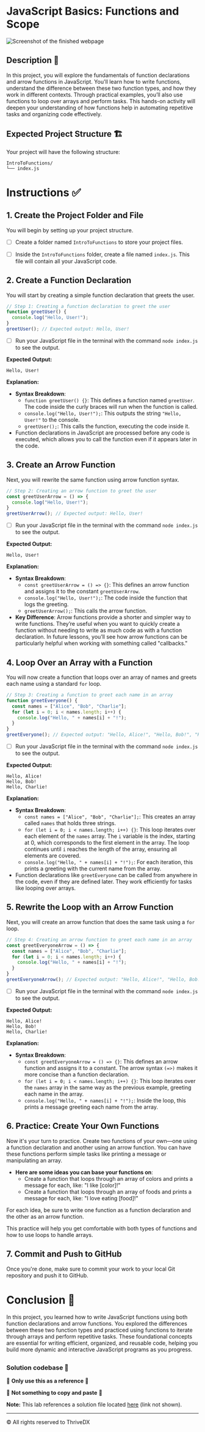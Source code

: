 
# JavaScript Basics: Functions and Scope
![Screenshot of the finished webpage](assets/images/complete.png)

## Description 📄
In this project, you will explore the fundamentals of function declarations and arrow functions in JavaScript. You'll learn how to write functions, understand the difference between these two function types, and how they work in different contexts. Through practical examples, you’ll also use functions to loop over arrays and perform tasks. This hands-on activity will deepen your understanding of how functions help in automating repetitive tasks and organizing code effectively.

## Expected Project Structure 🏗️
Your project will have the following structure:
```
IntroToFunctions/
└── index.js
```

# Instructions ✅

## 1. **Create the Project Folder and File**
You will begin by setting up your project structure.

- [ ] Create a folder named `IntroToFunctions` to store your project files.
- [ ] Inside the `IntroToFunctions` folder, create a file named `index.js`. This file will contain all your JavaScript code.



## 2. **Create a Function Declaration**
You will start by creating a simple function declaration that greets the user.

```javascript
// Step 1: Creating a function declaration to greet the user
function greetUser() {
  console.log("Hello, User!");
}
greetUser(); // Expected output: Hello, User!
```

- [ ] Run your JavaScript file in the terminal with the command `node index.js` to see the output.

**Expected Output:**

```
Hello, User!
```

**Explanation:**
- **Syntax Breakdown**: 
  - `function greetUser() {}`: This defines a function named `greetUser`. The code inside the curly braces will run when the function is called.
  - `console.log("Hello, User!");`: This outputs the string `"Hello, User!"` to the console.
  - `greetUser();`: This calls the function, executing the code inside it.
- Function declarations in JavaScript are processed before any code is executed, which allows you to call the function even if it appears later in the code.


## 3. **Create an Arrow Function**
Next, you will rewrite the same function using arrow function syntax.

```javascript
// Step 2: Creating an arrow function to greet the user
const greetUserArrow = () => {
  console.log("Hello, User!");
}
greetUserArrow(); // Expected output: Hello, User!
```

- [ ] Run your JavaScript file in the terminal with the command `node index.js` to see the output.

**Expected Output:**
```
Hello, User!
```

**Explanation:**
- **Syntax Breakdown**:
  - `const greetUserArrow = () => {}`: This defines an arrow function and assigns it to the constant `greetUserArrow`.
  - `console.log("Hello, User!");`: The code inside the function that logs the greeting.
  - `greetUserArrow();`: This calls the arrow function.
- **Key Difference**: Arrow functions provide a shorter and simpler way to write functions. They’re useful when you want to quickly create a function without needing to write as much code as with a function declaration. In future lessons, you’ll see how arrow functions can be particularly helpful when working with something called "callbacks."


## 4. **Loop Over an Array with a Function**
You will now create a function that loops over an array of names and greets each name using a standard `for` loop.

```javascript
// Step 3: Creating a function to greet each name in an array
function greetEveryone() {
  const names = ["Alice", "Bob", "Charlie"];
  for (let i = 0; i < names.length; i++) {
    console.log("Hello, " + names[i] + "!");
  }
}
greetEveryone(); // Expected output: "Hello, Alice!", "Hello, Bob!", "Hello, Charlie!"
```

- [ ] Run your JavaScript file in the terminal with the command `node index.js` to see the output.

**Expected Output:**
```
Hello, Alice!
Hello, Bob!
Hello, Charlie!
```

**Explanation:**
- **Syntax Breakdown**:
  - `const names = ["Alice", "Bob", "Charlie"];`: This creates an array called `names` that holds three strings.
  - `for (let i = 0; i < names.length; i++) {}`: This loop iterates over each element of the `names` array. The `i` variable is the index, starting at 0, which corresponds to the first element in the array. The loop continues until `i` reaches the length of the array, ensuring all elements are covered.
  - `console.log("Hello, " + names[i] + "!");`: For each iteration, this prints a greeting with the current name from the array.
- Function declarations like `greetEveryone` can be called from anywhere in the code, even if they are defined later. They work efficiently for tasks like looping over arrays.


## 5. **Rewrite the Loop with an Arrow Function**
Next, you will create an arrow function that does the same task using a `for` loop.

```javascript
// Step 4: Creating an arrow function to greet each name in an array
const greetEveryoneArrow = () => {
  const names = ["Alice", "Bob", "Charlie"];
  for (let i = 0; i < names.length; i++) {
    console.log("Hello, " + names[i] + "!");
  }
}
greetEveryoneArrow(); // Expected output: "Hello, Alice!", "Hello, Bob!", "Hello, Charlie!"
```

- [ ] Run your JavaScript file in the terminal with the command `node index.js` to see the output.

**Expected Output:**
```
Hello, Alice!
Hello, Bob!
Hello, Charlie!
```

**Explanation:**
- **Syntax Breakdown**:
  - `const greetEveryoneArrow = () => {}`: This defines an arrow function and assigns it to a constant. The arrow syntax `(=>)` makes it more concise than a function declaration.
  - `for (let i = 0; i < names.length; i++) {}`: This loop iterates over the `names` array in the same way as the previous example, greeting each name in the array.
  - `console.log("Hello, " + names[i] + "!");`: Inside the loop, this prints a message greeting each name from the array.


## 6. **Practice: Create Your Own Functions**
Now it's your turn to practice. Create two functions of your own—one using a function declaration and another using an arrow function. You can have these functions perform simple tasks like printing a message or manipulating an array.

 - **Here are some ideas you can base your functions on**:
    - Create a function that loops through an array of colors and prints a message for each, like: "I like [color]!"
    - Create a function that loops through an array of foods and prints a message for each, like: "I love eating [food]!"

For each idea, be sure to write one function as a function declaration and the other as an arrow function.

This practice will help you get comfortable with both types of functions and how to use loops to handle arrays.



## 7. **Commit and Push to GitHub**
Once you're done, make sure to commit your work to your local Git repository and push it to GitHub.

##

# Conclusion 📄

In this project, you learned how to write JavaScript functions using both function declarations and arrow functions. You explored the differences between these two function types and practiced using functions to iterate through arrays and perform repetitive tasks. These foundational concepts are essential for writing efficient, organized, and reusable code, helping you build more dynamic and interactive JavaScript programs as you progress.

##

### Solution codebase 👀
🛑 **Only use this as a reference** 🛑

💾 **Not something to copy and paste** 💾

**Note:**  This lab references a solution file located [here](https://github.com/HackerUSA-CE/aisd-jse-05-functions/tree/solution) (link not shown).


---

© All rights reserved to ThriveDX